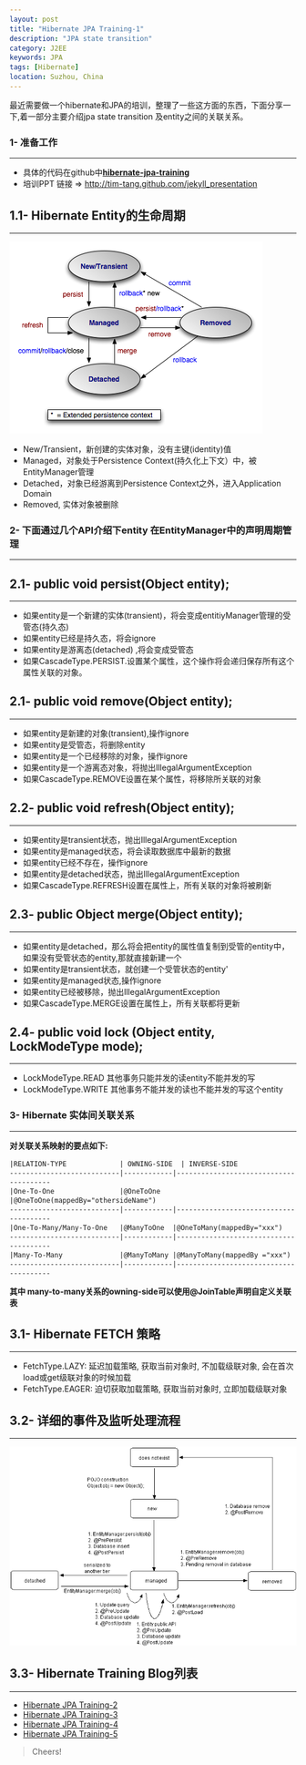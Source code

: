 ```yaml
---
layout: post
title: "Hibernate JPA Training-1"
description: "JPA state transition"
category: J2EE 
keywords: JPA
tags: [Hibernate]
location: Suzhou, China
---
```


最近需要做一个hibernate和JPA的培训，整理了一些这方面的东西，下面分享一下,着一部分主要介绍jpa state transition 及entity之间的关联关系。

### 1- 准备工作
---

- 具体的代码在github中[**hibernate-jpa-training**](https://github.com/tim-tang/hibernate-jpa-training)
- 培训PPT 链接 => <http://tim-tang.github.com/jekyll_presentation> 

##  1.1- Hibernate Entity的生命周期
---
![JPA-state-transition](/images/post/jpa-state-transitions.png)

- New/Transient，新创建的实体对象，没有主键(identity)值
- Managed，对象处于Persistence Context(持久化上下文）中，被EntityManager管理
- Detached，对象已经游离到Persistence Context之外，进入Application Domain
- Removed, 实体对象被删除

### 2- 下面通过几个API介绍下entity 在EntityManager中的声明周期管理
---

## 2.1- public void persist(Object entity); 
---

- 如果entity是一个新建的实体(transient)，将会变成entitiyManager管理的受管态(持久态)
- 如果entity已经是持久态，将会ignore
- 如果entity是游离态(detached) ,将会变成受管态
- 如果CascadeType.PERSIST.设置某个属性，这个操作将会递归保存所有这个属性关联的对象。

## 2.1- public void remove(Object entity);
---

- 如果entity是新建的对象(transient),操作ignore
- 如果entity是受管态，将删除entity
- 如果entity是一个已经移除的对象，操作ignore
- 如果entity是一个游离态对象，将抛出IllegalArgumentException
- 如果CascadeType.REMOVE设置在某个属性，将移除所关联的对象

## 2.2- public void refresh(Object entity);
---

- 如果entity是transient状态，抛出IllegalArgumentException
- 如果entity是managed状态，将会读取数据库中最新的数据
- 如果entity已经不存在，操作ignore
- 如果entity是detached状态，抛出IllegalArgumentException
- 如果CascadeType.REFRESH设置在属性上，所有关联的对象将被刷新

## 2.3- public Object merge(Object entity);
---

- 如果entity是detached，那么将会把entity的属性值复制到受管的entity中，如果没有受管状态的entity,那就直接新建一个
- 如果entity是transient状态，就创建一个受管状态的entity'
- 如果entity是managed状态,操作ignore
- 如果entity已经被移除，抛出IllegalArgumentException
- 如果CascadeType.MERGE设置在属性上，所有关联都将更新

## 2.4- public void lock (Object entity, LockModeType mode);
---

- LockModeType.READ 其他事务只能并发的读entity不能并发的写
- LockModeType.WRITE 其他事务不能并发的读也不能并发的写这个entity

### 3- Hibernate 实体间关联关系
---

**对关联关系映射的要点如下:**

    |RELATION-TYPE             | OWNING-SIDE  | INVERSE-SIDE
    ---------------------------|------------|---------------------------------------
    |One-To-One                |@OneToOne   |@OneToOne(mappedBy="othersideName")
    ---------------------------|------------|---------------------------------------
    |One-To-Many/Many-To-One   |@ManyToOne  |@OneToMany(mappedBy="xxx")
    ---------------------------|------------|---------------------------------------
    |Many-To-Many              |@ManyToMany |@ManyToMany(mappedBy ="xxx")
    ---------------------------|------------|---------------------------------------

**其中 many-to-many关系的owning-side可以使用@JoinTable声明自定义关联表**

## 3.1- Hibernate FETCH 策略
---
- FetchType.LAZY: 延迟加载策略, 获取当前对象时, 不加载级联对象, 会在首次load或get级联对象的时候加载
- FetchType.EAGER: 迫切获取加载策略, 获取当前对象时, 立即加载级联对象

## 3.2- 详细的事件及监听处理流程
---

![hibernate-event](/images/post/hibernate-event.gif)

## 3.3- Hibernate Training Blog列表
---

- [Hibernate JPA Training-2](http://timtang.me/blog/2013/03/29/hibernate-training-2/)
- [Hibernate JPA Training-3](http://timtang.me/blog/2013/03/30/hibernate-training-3/)
- [Hibernate JPA Training-4](http://timtang.me/blog/2013/03/30/hibernate-training-4/)
- [Hibernate JPA Training-5](http://timtang.me/blog/2013/03/30/hibernate-training-5/)

> Cheers!

